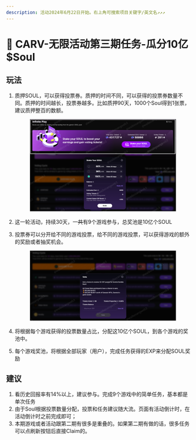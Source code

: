 ```yaml
---
description: 活动2024年6月22日开始。右上角可搜索项目关键字/英文名↗↗↗
---
```


# 🙂 CARV-无限活动第三期任务-瓜分10亿$Soul

## 玩法

1.  质押SOUL，可以获得投票券。质押的时间不同，可以获得的投票券数量不同。质押的时间越长，投票券越多。比如质押90天，1000个Soul得到1张票，建议质押整百的数额。

    <figure><img src="../../.gitbook/assets/image (457).png" alt=""><figcaption></figcaption></figure>
2. 这一轮活动，持续30天，一~~共~~有9个游戏参与，总奖池是10亿个SOUL
3.  投票券可以分开给不同的游戏投票，给不同的游戏投票，可以获得游戏的额外的奖励或者抽奖机会。

    <figure><img src="../../.gitbook/assets/image (1) (1) (1) (1) (1) (1) (1) (1) (1) (1) (1).png" alt=""><figcaption></figcaption></figure>


4. 将根据每个游戏获得的投票数量占比，分配这10亿个SOUL，到各个游戏的奖池中。
5. 每个游戏奖池，将根据全部玩家（用户），完成任务获得的EXP来分配SOUL奖励

## 建议

1. 看历史回报率有14%以上，建议参与。完成9个游戏中的简单任务，基本都是单次任务
2. 由于Soul根据投票数量分配，投票和任务建议随大流。页面有活动倒计时，在活动倒计时之前完成即可；
3. 本期游戏或者活动跟第二期有很多是重叠的。如果第二期有做的话，很多任务可以点刷新按钮后直接Claim的。

